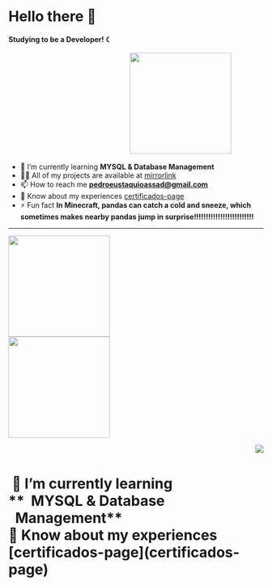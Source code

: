 <h1 style="box-shadow: 1px 1px 1px black solid">Hello there 👋 </h1>

#### Studying to be a Developer! ☾

&nbsp;&nbsp;&nbsp;&nbsp;&nbsp;&nbsp;&nbsp;&nbsp;&nbsp;&nbsp;&nbsp;&nbsp;&nbsp;&nbsp;&nbsp;&nbsp;&nbsp;&nbsp;&nbsp;&nbsp;&nbsp;&nbsp;&nbsp;&nbsp;&nbsp;&nbsp;&nbsp;&nbsp;&nbsp;&nbsp;&nbsp;&nbsp;&nbsp;&nbsp;&nbsp;&nbsp;&nbsp;&nbsp;&nbsp;&nbsp;&nbsp;&nbsp;&nbsp;&nbsp;&nbsp;&nbsp;&nbsp;&nbsp;&nbsp;&nbsp;&nbsp;&nbsp;&nbsp;&nbsp;&nbsp;&nbsp;&nbsp;&nbsp;&nbsp;&nbsp;&nbsp;<img src="https://media2.giphy.com/media/v1.Y2lkPTc5MGI3NjExN2FmdDltMGpkbHZ6eXNtZWRjY3FkYjA4eGQyaXk3MGU3andtcnhxaiZlcD12MV9pbnRlcm5hbF9naWZfYnlfaWQmY3Q9Zw/hM4OekkycahSas09bD/giphy.webp" style="width:200px">

- 🌱 I’m currently learning **MYSQL & Database Management**
- 👨‍💻 All of my projects are available at [mirrorlink](mirrorlink)
- 📫 How to reach me **pedroeustaquioassad@gmail.com**
- 📄 Know about my experiences [certificados-page](certificados-page)
- ⚡ Fun fact **In Minecraft, pandas can catch a cold and sneeze, which sometimes makes nearby pandas jump in surprise!!!!!!!!!!!!!!!!!!!!!!!!!**
--------------------------------------------------------------------------------------------------------------------------------------------------
<img src="https://media2.giphy.com/media/v1.Y2lkPTc5MGI3NjExN2FmdDltMGpkbHZ6eXNtZWRjY3FkYjA4eGQyaXk3MGU3andtcnhxaiZlcD12MV9pbnRlcm5hbF9naWZfYnlfaWQmY3Q9Zw/hM4OekkycahSas09bD/giphy.webp" style="width:200px;
  heigth:10px; float:rigth; display:block;">
<img src="https://media0.giphy.com/media/v1.Y2lkPTc5MGI3NjExenJqdTBvdnN4dHJ1MHBoZzM2Z3pkbmYzMWs5bnR4YnZpYzJ0djUzdCZlcD12MV9pbnRlcm5hbF9naWZfYnlfaWQmY3Q9Zw/kbb0RKJpfNwGxgxYMn/giphy.webp" style="width:200px" style="display: block; margin: auto;">
<div style="margin-left: 300px;">

</div>
<img align="right" src="https://media0.giphy.com/media/v1.Y2lkPTc5MGI3NjExenJqdTBvdnN4dHJ1MHBoZzM2Z3pkbmYzMWs5bnR4YnZpYzJ0djUzdCZlcD12MV9pbnRlcm5hbF9naWZfYnlfaWQmY3Q9Zw/kbb0RKJpfNwGxgxYMn/giphy.webp">
<h1 align="left"><br>&nbsp;🌱 I’m currently learning <br>**&nbsp;&nbsp;MYSQL & Database<br> &nbsp;&nbsp;Management** <br> 📄 Know about my experiences [certificados-page](certificados-page)</h1>
